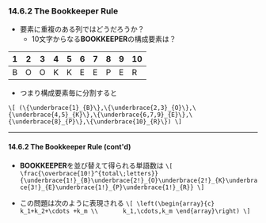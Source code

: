 ### 14.6.2 The Bookkeeper Rule

* 要素に重複のある列ではどうだろうか？
  * 10文字からなる**BOOKKEEPER**の構成要素は？
  
|  1  |  2  |  3  |  4  |  5  |  6  |  7  |  8  |  9  | 10  |
| --- | --- | --- | --- | --- | --- | --- | --- | --- | --- |
|  B  |  O  |  O  |  K  |  K  |  E  |  E  |  P  |  E  |  R  |

* つまり構成要素毎に分割すると

`\[
(\{\underbrace{1}_{B}\},\{\underbrace{2,3}_{O}\},\{\underbrace{4,5}_{K}\},\{\underbrace{6,7,9}_{E}\},\{\underbrace{8}_{P}\},\{\underbrace{10}_{R}\})
\]`

---
#### 14.6.2 The Bookkeeper Rule (cont'd)

* **BOOKKEEPER**を並び替えて得られる単語数は
`\[
\frac{\overbrace{10!}^{total\;letters}}{\underbrace{1!}_{B}\underbrace{2!}_{O}\underbrace{2!}_{K}\underbrace{3!}_{E}\underbrace{1!}_{P}\underbrace{1!}_{R}}
\]`

* この問題は次のように表現される
`\[
\left(\begin{array}{c}      k_1+k_2+\cdots +k_m \\       k_1,\cdots,k_m \end{array}\right)
\]`

<!--
`\[
\frac{20!}{5!)^4}
\]`
-->
